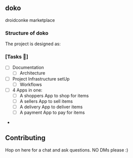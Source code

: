 ## doko

droidconke marketplace


### Structure of doko

The project is designed as:

### [Tasks 🚧]
- [ ] Documentation
  - [ ] Architecture
- [ ] Project Infrastructure setUp
  - [ ] Workflows
- [ ] 4 Apps in one:
    - [ ] A shoppers App to shop for items
    - [ ] A sellers App to sell items
    - [ ] A delivery App to deliver items
    - [ ] A payment App to pay for items

-


## Contributing
 Hop on here for a chat and ask questions. NO DMs please :)


